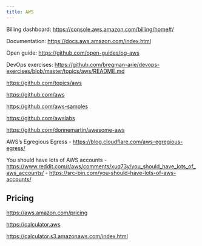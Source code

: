 ```yaml
---
title: AWS
---
```


Billing dashboard: https://console.aws.amazon.com/billing/home#/

Documentation: https://docs.aws.amazon.com/index.html

Open guide: https://github.com/open-guides/og-aws

DevOps exercises: https://github.com/bregman-arie/devops-exercises/blob/master/topics/aws/README.md

https://github.com/topics/aws

https://github.com/aws

https://github.com/aws-samples

https://github.com/awslabs

https://github.com/donnemartin/awesome-aws

AWS’s Egregious Egress - https://blog.cloudflare.com/aws-egregious-egress/

You should have lots of AWS accounts - https://www.reddit.com/r/aws/comments/xuq73y/you_should_have_lots_of_aws_accounts/ - https://src-bin.com/you-should-have-lots-of-aws-accounts/

## Pricing

https://aws.amazon.com/pricing

https://calculator.aws

https://calculator.s3.amazonaws.com/index.html
